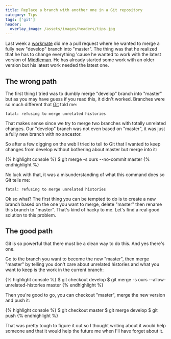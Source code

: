 ```yaml
---
title: Replace a branch with another one in a Git repository
category: Tips
tags: ['git']
header:
  overlay_image: /assets/images/headers/tips.jpg
---
```


Last week a [workmate](https://twitter.com/akarzim) did me a pull
request where he wanted to merge a fully new "develop" branch into
"master". The thing was that he realized that he has to change
everything 'cause he wanted to work with the latest version
of [Middleman](https://middlemanapp.com). He has already started some
work with an older version but his latest work needed the latest one.

## The wrong path

The first thing I tried was to dumbly merge "develop" branch into
"master" but as you may have guess if you read this, it didn't
worked. Branches were so much different that [Git](https://git-scm.com)
told me:

```
fatal: refusing to merge unrelated histories
```

That makes sense since we try to merge two branches with totally
unrelated changes. Our "develop" branch was not even based on
"master", it was just a fully new branch with no ancestor.

So after a few digging on the web I tried to tell to Git that I wanted
to keep changes from develop without bothering about master but merge
into it:

{% highlight console %}
$ git merge -s ours --no-commit master
{% endhighlight %}

No luck with that, it was a misunderstanding of what this command does
so Git tells me:

```
fatal: refusing to merge unrelated histories
```

Ok so what? The first thing you can be tempted to do is to create a
new branch based on the one you want to merge, delete "master" then
rename this branch to "master". That's kind of hacky to me. Let's
find a real good solution to this problem.

## The good path

Git is so powerful that there must be a clean way to do this. And yes
there's one.

Go to the branch you want to become the new "master", then merge
"master" by telling you don't care about unrelated histories and what
you want to keep is the work in the current branch:

{% highlight console %}
$ git checkout develop
$ git merge -s ours --allow-unrelated-histories master
{% endhighlight %}

Then you're good to go, you can checkout "master", merge the new
version and push it:

{% highlight console %}
$ git checkout master
$ git merge develop
$ git push
{% endhighlight %}

That was pretty tough to figure it out so I thought writing about it
would help someone and that it would help the future me when I'll
have forget about it.
